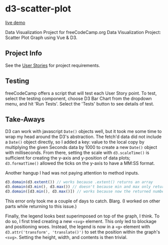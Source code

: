 # d3-scatter-plot

[live demo](https://bradleyhop.github.io/d3-scatterplot-build/)

Data Visualization Project for freeCodeCamp.org Data Visualization Project:
Scatter Plot Graph using Vue & D3.

## Project Info

See the [User
Stories](https://www.freecodecamp.org/learn/data-visualization/data-visualization-projects/visualize-data-with-a-scatterplot-graph)
for project requirements.

## Testing

freeCodeCamp offers a script that will test each User Story point. To test,
select the testing component, choose D3 Bar Chart from the dropdown menu, and
hit 'Run Tests'. Select the 'Tests' button to see details of test.

## Take-Aways

D3 can work with javascript `Date()` objects well, but it took me some time to
wrap my head around the D3's abstraction. The fetch'd data did not include a
`Date()` object directly, so I added a key: value to the local copy by
multiplying the given Seconds data by 1000 to create a new `Date()` object with
milliseconds.  From there, setting the scale with `d3.scaleTime()` is sufficient
for creating the y-axis and y-position of data plots; `d3.formatTime()` allowed
the ticks on the y-axis to have a MM:SS format.

Another hangup I had was not paying attention to method inputs.

```javascript
d3.domain(d3.extent()) // works because .extent() returns an array
d3.domain(d3.min(), d3.max()) // doesn't because min and max only returns numbers
d3.domain([d3.min(), d3.max()]) // works because now the returned numbers are in an array
```

This error only took me a couple of days to catch. Blarg. (I worked on other parts
while returning to this issue.)

Finally, the legend looks best superimposed on top of the graph, I think. To do
so, I first tried creating a new `<svg>` element. This only led to blockage and
positioning woes. Instead, the legend is now in a `<g>` element with
`d3.attr('transform', 'translate()')` to set the position within the graph's
`<svg>`. Setting the height, width, and contents is then trivial.
